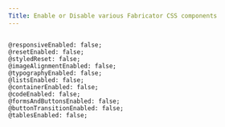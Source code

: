 ```yaml
---
Title: Enable or Disable various Fabricator CSS components
---
```


<pre class="language-less">
<code>
@responsiveEnabled: false;
@resetEnabled: false;
@styledReset: false;
@imageAlignmentEnabled: false;
@typographyEnabled: false;
@listsEnabled: false;
@containerEnabled: false;
@codeEnabled: false;
@formsAndButtonsEnabled: false;
@buttonTransitionEnabled: false;
@tablesEnabled: false;
</code>
</pre>
